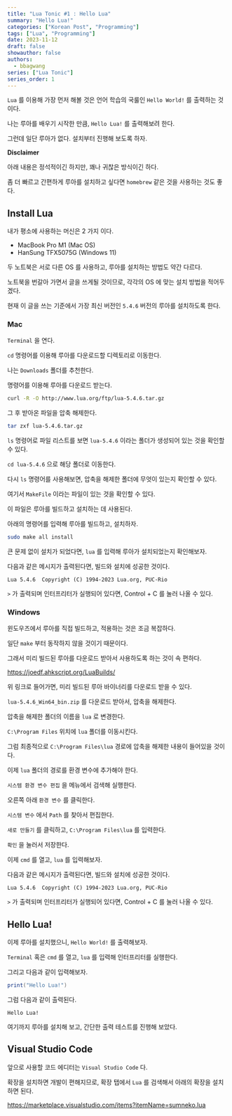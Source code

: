 ```yaml
---
title: "Lua Tonic #1 : Hello Lua"
summary: "Hello Lua!"
categories: ["Korean Post", "Programming"]
tags: ["Lua", "Programming"]
date: 2023-11-12
draft: false
showauthor: false
authors:
  - bbagwang
series: ["Lua Tonic"]
series_order: 1
---
```


`Lua` 를 이용해 가장 먼저 해볼 것은 언어 학습의 국룰인 `Hello World!` 를 출력하는 것이다.

나는 루아를 배우기 시작한 만큼, `Hello Lua!` 를 출력해보려 한다.

그런데 일단 루아가 없다. 설치부터 진행해 보도록 하자.

**Disclaimer**

아래 내용은 정석적이긴 하지만, 꽤나 귀찮은 방식이긴 하다.

좀 더 빠르고 간편하게 루아를 설치하고 싶다면 `homebrew` 같은 것을 사용하는 것도 좋다.

## Install Lua

내가 평소에 사용하는 머신은 2 가지 이다.

- MacBook Pro M1 (Mac OS)
- HanSung TFX5075G (Windows 11)

두 노트북은 서로 다른 OS 를 사용하고, 루아를 설치하는 방법도 약간 다르다.

노트북을 번갈아 가면서 글을 쓰게될 것이므로, 각각의 OS 에 맞는 설치 방법을 적어두겠다.

현재 이 글을 쓰는 기준에서 가장 최신 버전인 `5.4.6` 버전의 루아를 설치하도록 한다.

### Mac

`Terminal` 을 연다.

`cd` 명령어를 이용해 루아를 다운로드할 디렉토리로 이동한다.

나는 `Downloads` 폴더를 추천한다.

명령어를 이용해 루아를 다운로드 받는다.

```bash
curl -R -O http://www.lua.org/ftp/lua-5.4.6.tar.gz
```

그 후 받아온 파일을 압축 해제한다.

```bash
tar zxf lua-5.4.6.tar.gz
```

`ls` 명령어로 파일 리스트를 보면 `lua-5.4.6` 이라는 폴더가 생성되어 있는 것을 확인할 수 있다.

`cd lua-5.4.6` 으로 해당 폴더로 이동한다.

다시 `ls` 명령어를 사용해보면, 압축을 해제한 폴더에 무엇이 있는지 확인할 수 있다.

여기서 `MakeFile` 이라는 파일이 있는 것을 확인할 수 있다.

이 파일은 루아를 빌드하고 설치하는 데 사용된다.

아래의 명령어를 입력해 루아를 빌드하고, 설치하자.

```bash
sudo make all install
```

큰 문제 없이 설치가 되었다면, `lua` 를 입력해 루아가 설치되었는지 확인해보자.

다음과 같은 메시지가 출력된다면, 빌드와 설치에 성공한 것이다.

```
Lua 5.4.6  Copyright (C) 1994-2023 Lua.org, PUC-Rio
```

`>` 가 출력되며 인터프리터가 실행되어 있다면, Control + C 를 눌러 나올 수 있다.

### Windows

윈도우즈에서 루아를 직접 빌드하고, 적용하는 것은 조금 복잡하다.

일단 `make` 부터 동작하지 않을 것이기 때문이다.

그래서 미리 빌드된 루아를 다운로드 받아서 사용하도록 하는 것이 속 편하다.

https://joedf.ahkscript.org/LuaBuilds/

위 링크로 들어가면, 미리 빌드된 루아 바이너리를 다운로드 받을 수 있다.

`lua-5.4.6_Win64_bin.zip` 를 다운로드 받아서, 압축을 해제한다.

압축을 해제한 폴더의 이름을 `lua` 로 변경한다.

`C:\Program Files` 위치에 `lua` 폴더를 이동시킨다.

그럼 최종적으로 `C:\Program Files\lua` 경로에 압축을 해제한 내용이 들어있을 것이다.

이제 `lua` 폴더의 경로를 환경 변수에 추가해야 한다.

`시스템 환경 변수 편집` 을 메뉴에서 검색해 실행한다.

오른쪽 아래 `환경 변수` 를 클릭한다.

`시스템 변수` 에서 `Path` 를 찾아서 편집한다.

`새로 만들기` 를 클릭하고, `C:\Program Files\lua` 를 입력한다.

`확인` 을 눌러서 저장한다.

이제 `cmd` 를 열고, `lua` 를 입력해보자.

다음과 같은 메시지가 출력된다면, 빌드와 설치에 성공한 것이다.

```
Lua 5.4.6  Copyright (C) 1994-2023 Lua.org, PUC-Rio
```

`>` 가 출력되며 인터프리터가 실행되어 있다면, Control + C 를 눌러 나올 수 있다.

## Hello Lua!

이제 루아를 설치했으니, `Hello World!` 를 출력해보자.

`Terminal` 혹은 `cmd` 를 열고, `lua` 를 입력해 인터프리터를 실행한다.

그리고 다음과 같이 입력해보자.

```lua
print("Hello Lua!")
```

그럼 다음과 같이 출력된다.

```
Hello Lua!
```

여기까지 루아를 설치해 보고, 간단한 출력 테스트를 진행해 보았다.

## Visual Studio Code

앞으로 사용할 코드 에디터는 `Visual Studio Code` 다.

확장을 설치하면 개발이 편해지므로, 확장 탭에서 `Lua` 를 검색해서 아래의 확장을 설치하면 된다.

https://marketplace.visualstudio.com/items?itemName=sumneko.lua
